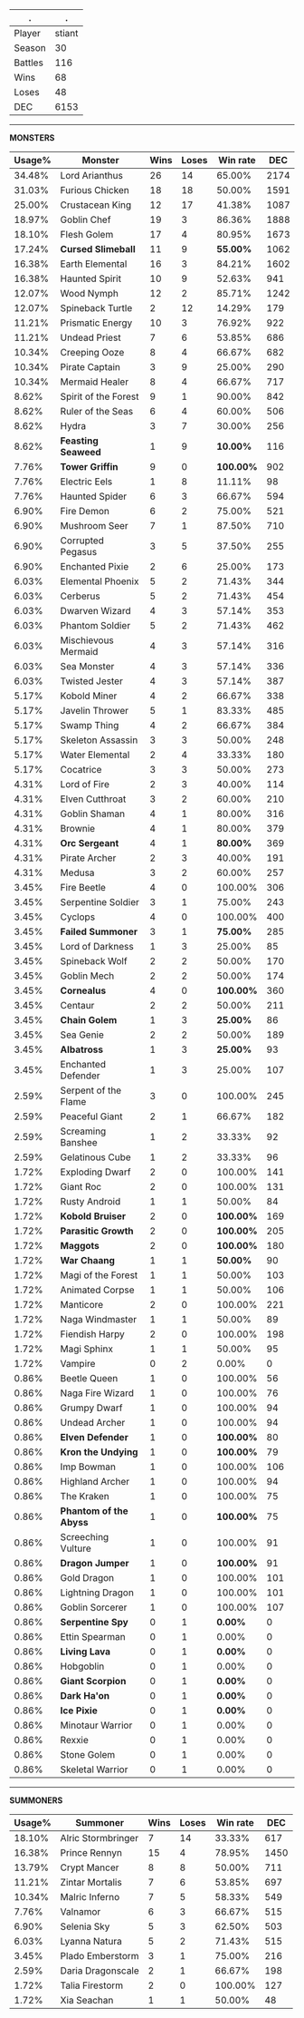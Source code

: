 .|.
|-|-
Player|stiant
Season|30
Battles|116
Wins|68
Loses|48
DEC|6153

---
**MONSTERS**

Usage%|Monster|Wins|Loses|Win rate|DEC|
-|-|-|-|-|-|
34.48%|Lord Arianthus|26|14|65.00%|2174|
31.03%|Furious Chicken|18|18|50.00%|1591|
25.00%|Crustacean King|12|17|41.38%|1087|
18.97%|Goblin Chef|19|3|86.36%|1888|
18.10%|Flesh Golem|17|4|80.95%|1673|
17.24%|**Cursed Slimeball**|11|9|**55.00%**|1062|
16.38%|Earth Elemental|16|3|84.21%|1602|
16.38%|Haunted Spirit|10|9|52.63%|941|
12.07%|Wood Nymph|12|2|85.71%|1242|
12.07%|Spineback Turtle|2|12|14.29%|179|
11.21%|Prismatic Energy|10|3|76.92%|922|
11.21%|Undead Priest|7|6|53.85%|686|
10.34%|Creeping Ooze|8|4|66.67%|682|
10.34%|Pirate Captain|3|9|25.00%|290|
10.34%|Mermaid Healer|8|4|66.67%|717|
8.62%|Spirit of the Forest|9|1|90.00%|842|
8.62%|Ruler of the Seas|6|4|60.00%|506|
8.62%|Hydra|3|7|30.00%|256|
8.62%|**Feasting Seaweed**|1|9|**10.00%**|116|
7.76%|**Tower Griffin**|9|0|**100.00%**|902|
7.76%|Electric Eels|1|8|11.11%|98|
7.76%|Haunted Spider|6|3|66.67%|594|
6.90%|Fire Demon|6|2|75.00%|521|
6.90%|Mushroom Seer|7|1|87.50%|710|
6.90%|Corrupted Pegasus|3|5|37.50%|255|
6.90%|Enchanted Pixie|2|6|25.00%|173|
6.03%|Elemental Phoenix|5|2|71.43%|344|
6.03%|Cerberus|5|2|71.43%|454|
6.03%|Dwarven Wizard|4|3|57.14%|353|
6.03%|Phantom Soldier|5|2|71.43%|462|
6.03%|Mischievous Mermaid|4|3|57.14%|316|
6.03%|Sea Monster|4|3|57.14%|336|
6.03%|Twisted Jester|4|3|57.14%|387|
5.17%|Kobold Miner|4|2|66.67%|338|
5.17%|Javelin Thrower|5|1|83.33%|485|
5.17%|Swamp Thing|4|2|66.67%|384|
5.17%|Skeleton Assassin|3|3|50.00%|248|
5.17%|Water Elemental|2|4|33.33%|180|
5.17%|Cocatrice|3|3|50.00%|273|
4.31%|Lord of Fire|2|3|40.00%|114|
4.31%|Elven Cutthroat|3|2|60.00%|210|
4.31%|Goblin Shaman|4|1|80.00%|316|
4.31%|Brownie|4|1|80.00%|379|
4.31%|**Orc Sergeant**|4|1|**80.00%**|369|
4.31%|Pirate Archer|2|3|40.00%|191|
4.31%|Medusa|3|2|60.00%|257|
3.45%|Fire Beetle|4|0|100.00%|306|
3.45%|Serpentine Soldier|3|1|75.00%|243|
3.45%|Cyclops|4|0|100.00%|400|
3.45%|**Failed Summoner**|3|1|**75.00%**|285|
3.45%|Lord of Darkness|1|3|25.00%|85|
3.45%|Spineback Wolf|2|2|50.00%|170|
3.45%|Goblin Mech|2|2|50.00%|174|
3.45%|**Cornealus**|4|0|**100.00%**|360|
3.45%|Centaur|2|2|50.00%|211|
3.45%|**Chain Golem**|1|3|**25.00%**|86|
3.45%|Sea Genie|2|2|50.00%|189|
3.45%|**Albatross**|1|3|**25.00%**|93|
3.45%|Enchanted Defender|1|3|25.00%|107|
2.59%|Serpent of the Flame|3|0|100.00%|245|
2.59%|Peaceful Giant|2|1|66.67%|182|
2.59%|Screaming Banshee|1|2|33.33%|92|
2.59%|Gelatinous Cube|1|2|33.33%|96|
1.72%|Exploding Dwarf|2|0|100.00%|141|
1.72%|Giant Roc|2|0|100.00%|131|
1.72%|Rusty Android|1|1|50.00%|84|
1.72%|**Kobold Bruiser**|2|0|**100.00%**|169|
1.72%|**Parasitic Growth**|2|0|**100.00%**|205|
1.72%|**Maggots**|2|0|**100.00%**|180|
1.72%|**War Chaang**|1|1|**50.00%**|90|
1.72%|Magi of the Forest|1|1|50.00%|103|
1.72%|Animated Corpse|1|1|50.00%|106|
1.72%|Manticore|2|0|100.00%|221|
1.72%|Naga Windmaster|1|1|50.00%|89|
1.72%|Fiendish Harpy|2|0|100.00%|198|
1.72%|Magi Sphinx|1|1|50.00%|95|
1.72%|Vampire|0|2|0.00%|0|
0.86%|Beetle Queen|1|0|100.00%|56|
0.86%|Naga Fire Wizard|1|0|100.00%|76|
0.86%|Grumpy Dwarf|1|0|100.00%|94|
0.86%|Undead Archer|1|0|100.00%|94|
0.86%|**Elven Defender**|1|0|**100.00%**|80|
0.86%|**Kron the Undying**|1|0|**100.00%**|79|
0.86%|Imp Bowman|1|0|100.00%|106|
0.86%|Highland Archer|1|0|100.00%|94|
0.86%|The Kraken|1|0|100.00%|75|
0.86%|**Phantom of the Abyss**|1|0|**100.00%**|75|
0.86%|Screeching Vulture|1|0|100.00%|91|
0.86%|**Dragon Jumper**|1|0|**100.00%**|91|
0.86%|Gold Dragon|1|0|100.00%|101|
0.86%|Lightning Dragon|1|0|100.00%|101|
0.86%|Goblin Sorcerer|1|0|100.00%|107|
0.86%|**Serpentine Spy**|0|1|**0.00%**|0|
0.86%|Ettin Spearman|0|1|0.00%|0|
0.86%|**Living Lava**|0|1|**0.00%**|0|
0.86%|Hobgoblin|0|1|0.00%|0|
0.86%|**Giant Scorpion**|0|1|**0.00%**|0|
0.86%|**Dark Ha'on**|0|1|**0.00%**|0|
0.86%|**Ice Pixie**|0|1|**0.00%**|0|
0.86%|Minotaur Warrior|0|1|0.00%|0|
0.86%|Rexxie|0|1|0.00%|0|
0.86%|Stone Golem|0|1|0.00%|0|
0.86%|Skeletal Warrior|0|1|0.00%|0|

---
**SUMMONERS**

Usage%|Summoner|Wins|Loses|Win rate|DEC|
-|-|-|-|-|-|
18.10%|Alric Stormbringer|7|14|33.33%|617|
16.38%|Prince Rennyn|15|4|78.95%|1450|
13.79%|Crypt Mancer|8|8|50.00%|711|
11.21%|Zintar Mortalis|7|6|53.85%|697|
10.34%|Malric Inferno|7|5|58.33%|549|
7.76%|Valnamor|6|3|66.67%|515|
6.90%|Selenia Sky|5|3|62.50%|503|
6.03%|Lyanna Natura|5|2|71.43%|515|
3.45%|Plado Emberstorm|3|1|75.00%|216|
2.59%|Daria Dragonscale|2|1|66.67%|198|
1.72%|Talia Firestorm|2|0|100.00%|127|
1.72%|Xia Seachan|1|1|50.00%|48|
